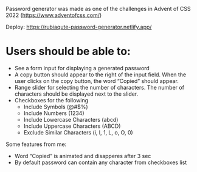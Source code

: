 Password generator was made as one of the challenges in Advent of CSS 2022 (https://www.adventofcss.com/)

Deploy: https://rubiaqute-password-generator.netlify.app/

# Users should be able to:

- See a form input for displaying a generated password
- A copy button should appear to the right of the input field. When the user clicks on the copy button, the word “Copied” should appear.
- Range slider for selecting the number of characters. The number of characters should be displayed next to the slider.
- Checkboxes for the following
  - Include Symbols (@#$%)
  - Include Numbers (1234)
  - Include Lowercase Characters (abcd)
  - Include Uppercase Characters (ABCD)
  - Exclude Similar Characters (i, l, 1, L, o, O, 0)

Some features from me:

- Word “Copied” is animated and disapperes after 3 sec
- By default password can contain any character from checkboxes list

